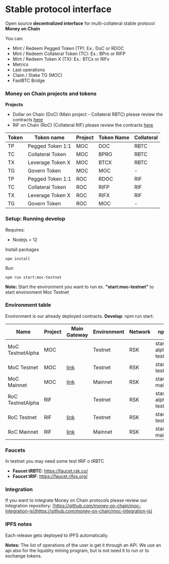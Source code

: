 # Stable protocol interface

Open source **decentralized interface** for multi-collateral stable protocol **Money on Chain**

You can:

* Mint / Redeem Pegged Token (TP): Ex.: DoC or RDOC
* Mint / Redeem Collateral Token (TC): Ex.: BPro or RIFP
* Mint / Redeem Token X (TX): Ex.: BTCx or RIFx
* Metrics
* Last operations
* Claim / Stake TG (MOC)
* FastBTC Bridge


### Money on Chain projects and tokens 

**Projects**

* Dollar on Chain (DoC) (Main project - Collateral RBTC) please review the contracts [here](https://github.com/money-on-chain/main-RBTC-contract)
* RIF on Chain (RoC) (Collateral RIF) please review the contracts [here](https://github.com/money-on-chain/RDOC-Contract) 


| Token | Token name       | Project | Token Name | Collateral |
|-------|------------------|---------|------------|------------|
| TP    | Pegged Token 1:1 | MOC     | DOC        | RBTC       |
| TC    | Collateral Token | MOC     | BPRO       | RBTC       |
| TX    | Leverage Token X | MOC     | BTCX       | RBTC       |
| TG    | Govern Token     | MOC     | MOC        | -          |
| TP    | Pegged Token 1:1 | ROC     | RDOC       | RIF        |
| TC    | Collateral Token | ROC     | RIFP       | RIF        |
| TX    | Leverage Token X | ROC     | RIFX       | RIF        |
| TG    | Govern Token     | ROC     | MOC        | -          |

### Setup: Running develop

Requires:

* Nodejs > 12

Install packages

`npm install`

Run

`npm run start:moc-testnet`

**Note:** Start the environment you want to run ex. **"start:moc-testnet"** to start environment Moc Testnet 


### Environment table

Environment is our already deployed contracts. 
**Develop**: npm run start:<environment>

| Name             | Project | Main Gateway                                 | Environment | Network | npm run                 |
|------------------|---------|----------------------------------------------|-------------|---------|-------------------------|
| MoC TestnetAlpha | MOC     |                                              | Testnet     | RSK     | start:moc-alpha-testnet |
| MoC Testnet      | MOC     | [link](https://app-testnet.moneyonchain.com) | Testnet     | RSK     | start:moc-testnet       |
| MoC Mainnet      | MOC     | [link](https://app.moneyonchain.com)         | Mainnet     | RSK     | start:moc-mainnet       |
| RoC TestnetAlpha | RIF     |                                              | Testnet     | RSK     | start:roc-alpha-testnet |
| RoC Testnet      | RIF     | [link](https://app-testnet.rifonchain.com)   | Testnet     | RSK     | start:roc-testnet       |
| RoC Mainnet      | RIF     | [link](https://app.rifonchain.com)           | Mainnet     | RSK     | start:roc-mainnet       |


### Faucets

In testnet you may need some test tRIF o tRBTC

* **Faucet tRBTC**: https://faucet.rsk.co/
* **Faucet tRIF**: https://faucet.rifos.org/


### Integration

If you want to integrate Money on Chain protocols please review our Integration repository:  [https://github.com/money-on-chain/moc-integration-js](https://github.com/money-on-chain/moc-integration-js)

### IPFS notes

Each release gets deployed to IPFS automatically.

**Notes:** The list of operations of the user is get it through an  API. We use an api also for the liquidity mining program, but is not need it to run or to exchange tokens.



